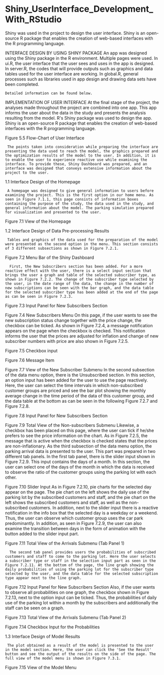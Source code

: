 # Shiny_UserInterface_Development_With_RStudio
Shiny was used in the project to design the user interface. Shiny is an open-source R package that enables the creation of web-based interfaces with the R programming language.

   INTERFACE DESIGN BY USING SHINY PACKAGE
    An app was designed using the Shiny package in the R environment. Multiple pages were used.
    In ui.R, the user interface that the user sees and uses in the app is designed.
    In server.R, the codes that will provide outputs such as graphics and data tables used for the user interface are working.
    In global.R, general processes such as libraries used in app design and drawing data sets have been completed.
    
    Detailed information can be found below.
    
   IMPLEMENTATION OF USER INTERFACE
    At the final stage of the project, the analyses made throughout the project are combined into one app. This app informs the user about the data in the study and presents the analysis resulting from the model. R's Shiny package was used to design the app. Shiny is an open-source R package that enables the creation of web-based interfaces with the R programming language.
     
Figure 5.5 Flow-Chart of User Interface 

     The points taken into consideration while preparing the interface are presenting the data used to reach the model, the graphics prepared and the optimization results of the model to the user. In addition, it is to enable the user to experience reactive use while examining the interface. To provide these, Shiny Dashboard was prepared, and an interface was designed that conveys extensive information about the project to the user.
     
1.1 Interface Design of the Homepage

     A homepage was designed to give general information to users before examining the project. This is the first option in our home menu. As seen in Figure 7.1.1, this page consists of information boxes containing the purpose of the study, the data used in the study, and general information about the model. The parking simulation prepared for visualization and presented to the user.

Figure 7.1 View of the Homepage

1.2 Interface Design of Data Pre-processing Results

     Tables and graphics of the data used for the preparation of the model were presented as the second option in the menu. This section consists of 3 different subsections as shown in Figure 7.2.1.

Figure 7.2 Menu Bar of the Shiny Dashboard

      First, the New Subscribers section has been added. For a more reactive effect with the user, there is a select input section that brings the user a graph and table of the selected subscriber type, as shown in Figure 7.2.2. The change of the subscriber type selected by the user, in the date range of the data, the change in the number of new subscriptions can be seen with the bar graph, and the data table for the selected subscriber type has been added at the end of the page as can be seen in Figure 7.2.3.

Figure 7.3 Input Panel for New Subscribers Section

Figure 7.4 New Subscribers Menu
      On this page, if the user wants to see the new subscription status change together with the price change, the checkbox can be ticked. As shown in Figure 7.2.4, a message notification appears on the page when the checkbox is checked. This notification informs the user that the prices are adjusted for inflation and change of new subscriber numbers with price are also shown in Figure 7.2.5.

Figure 7.5 Checkbox input
         

Figure 7.6 Message Item

Figure 7.7 View of the New Subscriber Submenu
      In the second subsection of the data menu option, there is the Unsubscribed section. In this section, an option input has been added for the user to use the page reactively. Here, the user can select the time intervals in which non-subscribed customer groups are priced and see the bar plot showing the monthly average change in the time period of the data of this customer group, and the data table at the bottom as can be seen in the following Figure 7.2.7 and Figure 7.2.8.

Figure 7.8 Input Panel for New Subscribers Section

Figure 7.9 Total View of the Non-subscribers Submenu
      Likewise, a checkbox has been placed on this page, where the user can tick if he/she prefers to see the price information on the chart. As in Figure 7.2.5, the message that is active when the checkbox is checked states that the prices are non-inflationary.
      As the third subsection of the data menu option, the parking arrival data is presented to the user. This part was prepared in two different tab panels.
      In the first tab panel, there is the slider input shown in Figure 7.2.9. This input contains the days of a month. In this section, the user can select one of the days of the month in which the data is received to observe the ratio of the customer groups using the parking lot with each other.

Figure 7.10 Slider Input
      As in Figure 7.2.10, pie charts for the selected day appear on the page. The pie chart on the left shows the daily use of the parking lot by the subscribed customers and staff, and the pie chart on the left shows the subscribed customers and staff, as well as the non-subscribed customers. In addition, next to the slider input there is a reactive notification in the info box that the selected day is a weekday or a weekend. Thus, the user can observe which customer group uses the car park predominantly. In addition, as seen in Figure 7.2.9, the user can also examine the transition between days in the form of animation with the button added to the slider input part.

Figure 7.11 Total View of the Arrivals Submenu (Tab Panel 1)

      The second tab panel provides users the probabilities of subscribed customers and staff to come to the parking lot. Here the user selects a subscriber type or staff in the selection input part as seen in the Figure 7.2.11. At the bottom of the page, the line graph showing the daily probabilities of using the parking lot for the subscriber type selected by the user, and the data table for the selected subscription type appear next to the line graph.

Figure 7.12 Input Panel for New Subscribers Section
      Also, if the user wants to observe all probabilities on one graph, the checkbox shown in Figure 7.2.13, next to the option input can be ticked. Thus, the probabilities of daily use of the parking lot within a month by the subscribers and additionally the staff can be seen on a graph.

Figure 7.13 Total View of the Arrivals Submenu (Tab Panel 2)

Figure 7.14 Checkbox Input for the Probabilities

1.3 Interface Design of Model Results

     The plot obtained as a result of the model is presented to the user in the model section. Here, the user can click the 'See the Result' button and see the output of the results on the side of the page. The full view of the model menu is shown in Figure 7.3.1. 

Figure 7.15 View of the Model Menu

















